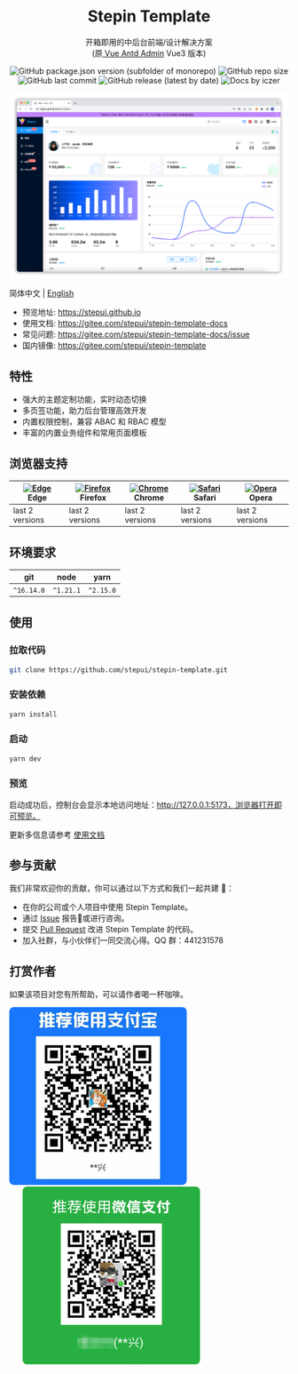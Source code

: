 <h1 align="center">Stepin Template</h1>

<div align="center">

开箱即用的中后台前端/设计解决方案
<br/>
(原[ Vue Antd Admin](https://github.com/iczer/vue-antd-admin/) Vue3 版本)

![GitHub package.json version (subfolder of monorepo)](https://img.shields.io/github/package-json/v/stepui/stepin-template)
![GitHub repo size](https://img.shields.io/github/repo-size/stepui/stepin-template)
![GitHub last commit](https://img.shields.io/github/last-commit/stepui/stepin-template)
![GitHub release (latest by date)](https://img.shields.io/github/v/release/stepui/stepin-template)
![Docs by iczer](https://img.shields.io/badge/docs%20by-iczer-green)

![preview](./docs/images/preview.png) 

</div>

简体中文 | [English](./README-en_US.md)

- 预览地址: https://stepui.github.io
- 使用文档: https://gitee.com/stepui/stepin-template-docs
- 常见问题: https://gitee.com/stepui/stepin-template-docs/issue
- 国内镜像: https://gitee.com/stepui/stepin-template

## 特性

- 强大的主题定制功能，实时动态切换
- 多页签功能，助力后台管理高效开发
- 内置权限控制，兼容 ABAC 和 RBAC 模型
- 丰富的内置业务组件和常用页面模板

## 浏览器支持
| [<img src="https://raw.githubusercontent.com/alrra/browser-logos/master/src/edge/edge_48x48.png" alt="Edge" width="24px" height="24px" />](http://godban.github.io/browsers-support-badges/)</br>Edge | [<img src="https://raw.githubusercontent.com/alrra/browser-logos/master/src/firefox/firefox_48x48.png" alt="Firefox" width="24px" height="24px" />](http://godban.github.io/browsers-support-badges/)</br>Firefox | [<img src="https://raw.githubusercontent.com/alrra/browser-logos/master/src/chrome/chrome_48x48.png" alt="Chrome" width="24px" height="24px" />](http://godban.github.io/browsers-support-badges/)</br>Chrome | [<img src="https://raw.githubusercontent.com/alrra/browser-logos/master/src/safari/safari_48x48.png" alt="Safari" width="24px" height="24px" />](http://godban.github.io/browsers-support-badges/)</br>Safari | [<img src="https://raw.githubusercontent.com/alrra/browser-logos/master/src/opera/opera_48x48.png" alt="Opera" width="24px" height="24px" />](http://godban.github.io/browsers-support-badges/)</br>Opera |
| --- | --- | --- | --- | --- |
| last 2 versions | last 2 versions | last 2 versions | last 2 versions | last 2 versions |
## 环境要求

|git|node|yarn|
|---|----|----|
|`^16.14.0`|`^1.21.1`|`^2.15.0`|

## 使用

### 拉取代码

```sh
git clone https://github.com/stepui/stepin-template.git
```

### 安装依赖

```sh
yarn install
```

### 启动

```sh
yarn dev
```

### 预览

启动成功后，控制台会显示本地访问地址：http://127.0.0.1:5173，浏览器打开即可预览。

更新多信息请参考 [使用文档]()

## 参与贡献

我们非常欢迎你的贡献，你可以通过以下方式和我们一起共建 :star2:：

- 在你的公司或个人项目中使用 Stepin Template。
- 通过 [Issue](https://github.com/stepui/stepin-template/issues/new) 报告:bug:或进行咨询。
- 提交 [Pull Request](https://github.com/stepui/stepin-template/pulls) 改进 Stepin Template 的代码。
- 加入社群，与小伙伴们一同交流心得。QQ 群：441231578

## 打赏作者
如果该项目对您有所帮助，可以请作者喝一杯咖啡。
<p>
  <img src="./docs/images/alipay.png" width="320px" style="display: inline-block; border-radius: 8px;" />
  <img src="./docs/images/wechatpay.png" width="320px" style="display: inline-block; margin-left: 24px; border-radius: 8px;" />
</p>
